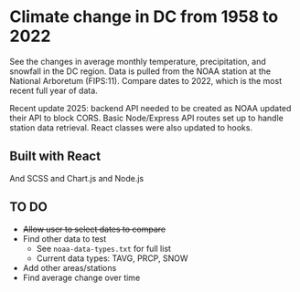 # Climate change in DC from 1958 to 2022
See the changes in average monthly temperature, precipitation, and snowfall in the DC region. Data is pulled from the NOAA station at the National Arboretum (FIPS:11). Compare dates to 2022, which is the most recent full year of data.

Recent update 2025: backend API needed to be created as NOAA updated their API to block CORS. Basic Node/Express API routes set up to handle station data retrieval. React classes were also updated to hooks.

## Built with React
And SCSS and Chart.js and Node.js


## TO DO
 - ~~Allow user to select dates to compare~~
 - Find other data to test
    - See `noaa-data-types.txt` for full list
    - Current data types: TAVG, PRCP, SNOW
 - Add other areas/stations
 - Find average change over time
